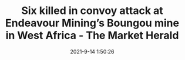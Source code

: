 ---
"title": "Six killed in convoy attack at Endeavour Mining’s Boungou mine in West Africa - The Market Herald"
"date": "2021-9-14 1:50:26"
"feed_name": "GOOGLENEWSMINING"
"feed_website": "https://news.google.com/search?q=mining%2Bincident&hl=en-US&gl=US&ceid=US:en"
"feed_rss": "https://news.google.com/rss/search?q=mining%2Bincident&hl=en-US&gl=US&ceid=US:en"
"link": "https://themarketherald.com.au/six-killed-in-convoy-attack-at-endeavour-minings-boungou-mine-in-west-africa-2021-09-14/"
"file": "_posts/2021-1-1-105a4c183c6f75c2628e626ab409e3da0b8579f9.md"
"accident": "1"
"drilling": "0"
---